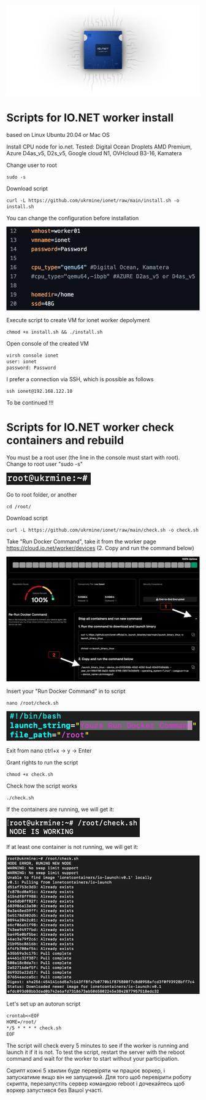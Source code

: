 ![Image alt](https://github.com/ukrmine/ionet/blob/main/pics/mAa0QmH3Nl9IyKqDAZzvuFNZhE0.webp)

# Scripts for IO.NET worker install
based on Linux Ubuntu 20.04 or Mac OS

Install CPU node for io.net. 
Tested: Digital Ocean Droplets AMD Premium, Azure D4as_v5, D2s_v5, Google cloud N1, OVHcloud B3-16, Kamatera

Change user to root

<!--sec data-title="OS X и Linux" data-id="OSX_Linux_whoami" data-collapse=true ces-->
```
sudo -s
```
<!--endsec-->

Download script

<!--sec data-title="OS X и Linux" data-id="OSX_Linux_whoami" data-collapse=true ces-->
```
curl -L https://github.com/ukrmine/ionet/raw/main/install.sh -o install.sh
```
<!--endsec-->

You can change the configuration before installation

![Image alt](https://github.com/ukrmine/ionet/blob/main/pics/Config.png)


Execute script to create VM for ionet worker depolyment

<!--sec data-title="OS X и Linux" data-id="OSX_Linux_whoami" data-collapse=true ces-->
```
chmod +x install.sh && ./install.sh
```
<!--endsec-->
    
Open console of the created VM

    virsh console ionet
    user: ionet
    password: Password

I prefer a connection via SSH, which is possible as follows

<!--sec data-title="OS X и Linux" data-id="OSX_Linux_whoami" data-collapse=true ces-->
```
ssh ionet@192.168.122.10
```
<!--endsec-->

To be continued !!!

# Scripts for IO.NET worker check containers and rebuild

You must be a root user (the line in the console must start with root). Change to root user "sudo -s"

![Image alt](https://github.com/ukrmine/ionet/blob/main/pics/1root.png)

Go to root folder, or another
<!--sec data-title="OS X и Linux" data-id="OSX_Linux_whoami" data-collapse=true ces-->
```
cd /root/
```
<!--endsec-->
Download script

<!--sec data-title="OS X и Linux" data-id="OSX_Linux_whoami" data-collapse=true ces-->
```
curl -L https://github.com/ukrmine/ionet/raw/main/check.sh -o check.sh
```
<!--endsec-->

Take "Run Docker Command", take it from the worker page https://cloud.io.net/worker/devices (2. Copy and run the command below)

![Image alt](https://github.com/ukrmine/ionet/blob/main/pics/Copy_and_run_the_command.png)

Insert your "Run Docker Command" in to script

<!--sec data-title="OS X и Linux" data-id="OSX_Linux_whoami" data-collapse=true ces-->
```
nano /root/check.sh
```
<!--endsec-->

![Image alt](https://github.com/ukrmine/ionet/blob/main/pics/check.png)

Exit from nano ctrl+x ->  y -> Enter

Grant rights to run the script

<!--sec data-title="OS X и Linux" data-id="OSX_Linux_whoami" data-collapse=true ces-->
```
chmod +x check.sh
```
<!--endsec-->

Check how the script works﻿

<!--sec data-title="OS X и Linux" data-id="OSX_Linux_whoami" data-collapse=true ces-->
```
./check.sh
```
<!--endsec-->

If the containers are running, we will get it:

![Image alt](https://github.com/ukrmine/ionet/blob/main/pics/5check.png)

If at least one container is not running, we will get it:

![Image alt](https://github.com/ukrmine/ionet/blob/main/pics/6run_new_node.png)

Let's set up an autorun script

<!--sec data-title="OS X и Linux" data-id="OSX_Linux_whoami" data-collapse=true ces-->
```
crontab<<EOF
HOME=/root/
*/5 * * * * check.sh
EOF
```
<!--endsec-->

The script will check every 5 minutes to see if the worker is running and launch it if it is not.
To test the script, restart the server with the reboot command and wait for the worker to start without your participation.

Скрипт кожні 5 хвилин буде перевіряти чи працює воркер, і запускатиме якщо він не запущений.
Для того щоб перевірити роботу скрипта, перезапустіть сервер командою reboot і дочекайтесь щоб воркер запустився без Вашої участі.






